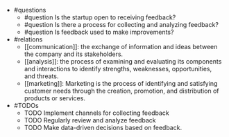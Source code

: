 - #questions
	- #question Is the startup open to receiving feedback?
	- #question Is there a process for collecting and analyzing feedback?
	- #question Is feedback used to make improvements?
- #relations
	- [[communication]]: the exchange of information and ideas between the company and its stakeholders.
	- [[analysis]]: the process of examining and evaluating its components and interactions to identify strengths, weaknesses, opportunities, and threats.
	- [[marketing]]: Marketing is the process of identifying and satisfying customer needs through the creation, promotion, and distribution of products or services.
- #TODOs
	- TODO Implement channels for collecting feedback
	- TODO  Regularly review and analyze feedback
	- TODO  Make data-driven decisions based on feedback.











